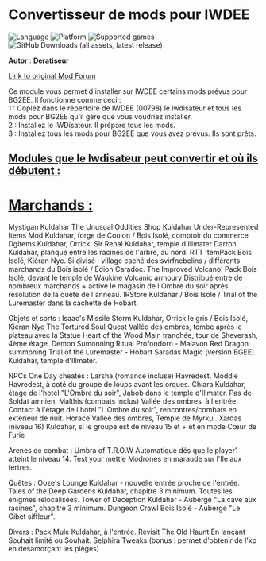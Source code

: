 # Convertisseur de mods pour IWDEE

![Language](https://img.shields.io/static/v1?label=language&message=english%20%7C%20french%20%7C%20&color=informational)
![Platform](https://img.shields.io/static/v1?label=platform&message=windows%20%7C%20macOS%20%7C%20Linux%20%7C%20&color=informational)
![Supported games](https://img.shields.io/static/v1?label=supported%20games&message=IWDEE%20%7C&color=dodgerblue)
![GitHub Downloads (all assets, latest release)](https://img.shields.io/github/downloads/Deratiseur/IWD_Convertiseur/total)

**Autor** : **Deratiseur**

[Link to original Mod Forum](https://www.baldursgateworld.fr/viewtopic.php?t=34964)

Ce module vous permet d'installer sur IWDEE certains mods prévus pour BG2EE. Il fonctionne comme ceci :  
1 : Copiez dans le répertoire de IWDEE (00798) le iwdisateur et tous les mods pour BG2EE qu'il gère que vous voudriez installer.  
2 : Installez le IWDisateur. Il prépare tous les mods.  
3 : Installez tous les mods pour BG2EE que vous avez prévus. Ils sont prêts.  

## <ins>Modules que le Iwdisateur peut convertir et où ils débutent :<ins>
# <ins>Marchands :<ins>
Mystigan	Kuldahar
The Unusual Oddities Shop	Kuldahar
Under-Represented Items Mod	Kuldahar, forge de Coulon /  Bois Isolé, comptoir du commerce
Dgitems	Kuldahar, Orrick.
Sir Renal	Kuldahar, temple d'Illmater
Darron	Kuldahar, planqué entre les racines de l'arbre, au nord.
RTT ItemPack	Bois Isolé, Kiéran Nye. Si divisé : village caché des svirfnebelins / différents marchands du Bois isolé / Édion Caradoc. 
The Improved Volcano! Pack	Bois Isolé, devant le temple de Waukine
Volcanic armoury	Distribué entre de nombreux marchands + active le magasin de l'Ombre du soir après résolution de la quête de l'anneau.
IRStore	Kuldahar / Bois Isolé / Trial of the Luremaster dans la cachette de Hobart.


Objets et sorts :
Isaac's Missile Storm	Kuldahar, Orrick le gris / Bois Isolé, Kiéran Nye
The Tortured Soul Quest	Vallée des ombres, tombe après le plateau avec la Statue
Heart of the Wood	Main tranchée, tour de Sheverash, 4ème étage.
Demon Sumonning Ritual	Profondorn - Malavon
Red Dragon summoning	Trial of the Luremaster - Hobart
Saradas Magic (version BGEE)	Kuldahar, temple d'Illmater.


NPCs One Day cheatés :
Larsha (romance incluse)	Havredest.
Moddie 	Havredest, à coté du groupe de loups avant les orques.
Chiara	Kuldahar, étage de l'hotel "L'Ombre du soir", Jabob dans le temple d'Illmater. Pas de Soldat amnien.
Malthis (combats inclus)	Vallée des ombres, à l'entrée. Contact à l'étage de l'hotel "L'Ombre du soir", rencontres/combats en extérieur de nuit.
Horace	Vallée des ombres, Temple de Myrkul.
Xardas (niveau 16)	Kuldahar, si le groupe est de niveau 15 et + et en mode Cœur de Furie


Arenes  de combat :
Umbra of T.R.O.W	Automatique dés que le player1 atteint le niveau 14.
Test your mettle	Modrones en maraude sur l'Ile aux tertres.	


Quêtes :
Ooze's Lounge	Kuldahar - nouvelle entrée proche de l'entrée.
Tales of the Deep Gardens  	Kuldahar, chapitre 3 minimum. Toutes les énigmes relocalisées.
Tower of Deception	Kuldahar - Auberge "La cave aux racines", chapitre 3 minimum.
Dungeon Crawl	Bois Isolé - Auberge "Le Gibet siffleur".
 

Divers :
Pack Mule 	Kuldahar, à l'entrée.
Revisit The Old Haunt	En lançant Souhait limité ou Souhait.
Selphira Tweaks	(bonus : permet d'obtenir de l'xp en désamorçant les pièges)
